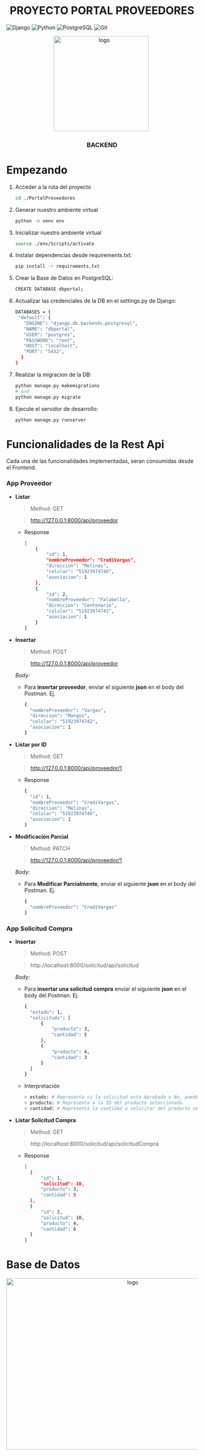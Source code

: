 # <div align="center"> PROYECTO PORTAL PROVEEDORES </div>

![Django](https://img.shields.io/badge/Django-092E20?style=for-the-badge&logo=django&logoColor=white) ![Python](https://img.shields.io/badge/Python-14354C?style=for-the-badge&logo=python&logoColor=white) 
![PostgreSQL](https://img.shields.io/badge/PostgreSQL-316192?style=for-the-badge&logo=postgresql&logoColor=white) ![Git](https://img.shields.io/badge/GIT-E44C30?style=for-the-badge&logo=git&logoColor=white)


<div align="center">
  <img src="https://media2.giphy.com/media/uurtMtTKqkJda4dk8Y/200w.webp?cid=ecf05e47ipyhr4vjtllb1xiqwtxh39uto775myk2rj700nth&rid=200w.webp&ct=g" title="logo" alt="logo" width="250" height="250" />&nbsp;
</div>

### <div align="center">BACKEND</div>


# Empezando

1. Acceder a la ruta del proyecto

   ```bash
   cd ./PortalProveedores
   ```

2. Generar nuestro ambiente virtual

   ```bash
   python -m venv env
   ```

3. Inicializar nuestro ambiente virtual

   ```bash
   source ./env/Scripts/activate
   ```

4. Instalar dependencias desde requirements.txt:

   ```bash
   pip install -r requirements.txt
   ```

5. Crear la Base de Datos en PostgreSQL:

   ```bash
   CREATE DATABASE dbportal;
   ```

6. Actualizar las credenciales de la DB en el settings.py de Django:

   ```bash
   DATABASES = {
    "default": {
      "ENGINE": "django.db.backends.postgresql",
      "NAME": "dbportal",
      "USER": "postgres",
      "PASSWORD": "root",
      "HOST": "localhost",
      "PORT": "5432",
     }
   }
   ```

7. Realizar la migracion de la DB:

   ```bash
   python manage.py makemigrations
   # and
   python manage.py migrate
   ```

8. Ejecute el servidor de desarrollo:

   ```bash
   python manage.py runserver
   ```

# Funcionalidades de la Rest Api

Cada una de las funcionalidades implementadas, seran consumidas desde el Frontend.

### App Proveedor

- **Listar**

  > Method: GET

  > http://127.0.0.1:8000/api/proveedor

  - Response

    ```bash
    [
        {
            "id": 1,
            "nombreProveedor": "CrediVargas",
            "direccion": "Melinas",
            "celular": "51923974746",
            "asociacion": 1
        },
        {
            "id": 2,
            "nombreProveedor": "Falabella",
            "direccion": "Centenario",
            "celular": "51923974741",
            "asociacion": 1
        }
    ]
    ```

- **Insertar**

  > Method: POST

  > http://127.0.0.1:8000/api/proveedor

  _Body:_

  - Para **insertar proveedor**, enviar el siguiente **json** en el body del Postman. Ej.

    ```bash
    {
      "nombreProveedor": "Vargas",
      "direccion": "Mangos",
      "celular": "51923974742",
      "asociacion": 1
    }
    ```

- **Listar por ID**

  > Method: GET

  > http://127.0.0.1:8000/api/proveedor/1

  - Response

    ```bash
    {
      "id": 1,
      "nombreProveedor": "CrediVargas",
      "direccion": "Melinas",
      "celular": "51923974746",
      "asociacion": 1
    }
    ```

- **Modificación Parcial**

  > Method: PATCH

  > http://127.0.0.1:8000/api/proveedor/1

  _Body:_

  - Para **Modificar Parcialmente**, enviar el siguiente **json** en el body del Postman. Ej.

    ```bash
    {
      "nombreProveedor": "CrediVargas"
    }
    ```

### App Solicitud Compra

- **Insertar**

  > Method: POST

  > http://localhost:8000/solicitud/api/solicitud

  _Body:_

  - Para **insertar una solicitud compra** enviar el siguiente **json** en el body del Postman. Ej.

    ```bash
    {
      "estado": 1,
      "solicituds": [
          {
              "producto": 3,
              "cantidad": 5
          },
          {
              "producto": 4,
              "cantidad": 3
          }
      ]
    }
    ```

  - Interpretación

    ```bash
    > estado: # Representa si la solicitud esta Aprobada o No, puede ir null tambien.
    > producto: # Representa a la ID del producto seleccionado.
    > cantidad: # Representa la cantidad a solicitar del producto seleccionado.
    ```


- **Listar Solicitud Compra**

  > Method: GET

  > http://localhost:8000/solicitud/api/solicitudCompra

  - Response

    ```bash
    [
      {
          "id": 1,
          "solicitud": 10,
          "producto": 3,
          "cantidad": 5
      },
      {
          "id": 2,
          "solicitud": 10,
          "producto": 4,
          "cantidad": 6
      }
    ]
    ```

# Base de Datos

<div align="center">
  <img src="https://i.ibb.co/VL37kcb/DB.png" title="logo" alt="logo" width="650" height="450" />
</div>